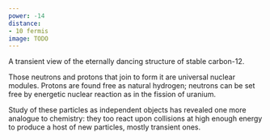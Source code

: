 ```yaml
---
power: -14
distance:
- 10 fermis
image: TODO
---
```

A transient view of the eternally dancing structure of stable carbon-12.

Those neutrons and protons that join to form it are universal nuclear modules. Protons are found free as natural hydrogen; neutrons can be set free by energetic nuclear reaction as in the fission of uranium. 

Study of these particles as independent objects has revealed one more analogue to chemistry: they too react upon collisions at high enough energy to produce a host of new particles, mostly transient ones.
